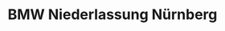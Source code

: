 ---
title: "BMW Niederlassung Nürnberg"
url: /nuernberg/bmw-niederlassung-nuernberg/
shop: Autohaus
---